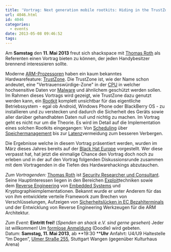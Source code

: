 ```yaml
---
title: 'Vortrag: Next generation mobile rootkits: Hiding in the TrustZone.'
url: 4046.html
id: 4046
categories:
  - events
date: 2013-05-08 09:46:52
tags:
---
```


Am **Samstag** den **11\. Mai 2013** freut sich shackspace mit [Thomas Roth](https://twitter.com/stacksmashing) als Referenten einen Vortrag bieten zu können, der jeden Handybesitzer brennend interessieren sollte.

Moderne [ARM-Prozessoren](http://de.wikipedia.org/wiki/ARM-Architektur) haben ein kaum bekanntes Hardwarefeature: [TrustZone](http://en.wikipedia.org/wiki/ARM_architecture#Security_Extensions_.28TrustZone.29).
Die TrustZone ist, wie der Name schon andeutet, eine "Vertrauenswürdige-Zone" in der [CPU](http://de.wikipedia.org/wiki/CPU) in welcher hochsensitive Daten vor [Malware](http://de.wikipedia.org/wiki/Malware) und ähnlichem geschützt werden sollen.
Im Rahmen dieses Vortrags wird gezeigt, wie TrustZone dazu genutzt werden kann, ein [Rootkit](http://de.wikipedia.org/wiki/Rootkit) komplett unsichtbar für das eigentliche Betriebssystem - egal ob Android, Windows Phone oder BlackBerry OS - zu installieren und zu verstecken und dadurch die Sicherheit des Geräts sowie aller darüber gehandhabten Daten null und nichtig zu machen.
Im Vortrag geht es nicht nur um die Theorie. Es wird im Detail auf die Implementation eines solchen Rootkits eingegangen: Von [Scheduling](http://de.wikipedia.org/wiki/Prozess-Scheduler) über [Speichermanagement](http://de.wikipedia.org/wiki/Speichermanagement) bis zur [Latenz](http://de.wikipedia.org/wiki/Verz%C3%B6gerungszeit)vermeidung zum besseren Verbergen.

Die Ergebnisse welche in diesem Vortrag präsentiert werden, wurden im März dieses Jahres bereits auf der [Black Hat Europe](http://www.blackhat.com/eu-13/) vorgestellt. Wer diese verpasst hat, hat jetzt die einmalige Chance den Vortrag doch noch zu erleben und in der auf den Vortrag folgenden Diskussionsrunde zusammen mit dem Vortragenden in die Tiefen des Hardwarehackings abzutauchen.

_Zum Vortragenden:_
[Thomas Roth](https://twitter.com/stacksmashing) ist [Security Researcher und Consultant](http://leveldown.de/). Seine Hauptinteressen liegen in den Bereichen [Exploit](http://de.wikipedia.org/wiki/Exploit)techniken sowie dem [Reverse Engineering](http://de.wikipedia.org/wiki/Reverse_engineering) von [Embedded Systems](http://de.wikipedia.org/wiki/Embedded_Systems) und Kryptographieimplementationen. Bekannt wurde er unter Anderem für das von ihm entwicklete verteile Framework zum Brechen von Verschlüsselungen, Aufzeigen von [Sicherheitslücken in EC Bezahlterminals](http://www.heise.de/security/meldung/EC-Karten-PIN-Klau-am-Kartenterminal-moeglich-1636550.html) und der Entwicklung von Reverse Engineering Werkzeugen für die ARM Architektur.

_Zum Event:_
**Eintritt frei!** (_Spenden an shack e.V. sind gerne gesehen_) Jeder ist willkommen! Um [formlose Anmeldung](http://doodle.com/dqyu5ggu4ubve98p) (Doodle) wird gebeten.
Datum: **Samstag, 11\. Mai 2013**, ab **19:30 ****Uhr**
Anfahrt: U4/U9 Haltestelle “Im Degen”, [Ulmer Straße 255](https://blog.shackspace.de/?page_id=713), Stuttgart Wangen (gegenüber Kulturhaus Arena)